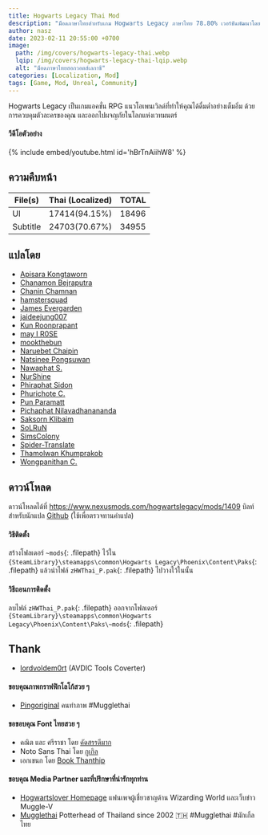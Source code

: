 ```yaml
---
title: Hogwarts Legacy Thai Mod
description: "ม็อดภาษาไทยสำหรับเกม Hogwarts Legacy ภาษาไทย 78.80% เวอร์ชันพัฒนาโดยชุมชน"
author: nasz
date: 2023-02-11 20:55:00 +0700
image:
  path: /img/covers/hogwarts-legacy-thai.webp
  lqip: /img/covers/hogwarts-legacy-thai-lqip.webp
  alt: "ม็อดภาษาไทยฮอกวอตส์เลกาซี"
categories: [Localization, Mod]
tags: [Game, Mod, Unreal, Community]
---
```


Hogwarts Legacy เป็นเกมแอคชั่น RPG แนวโอเพนเวิลด์ที่ทำให้คุณได้ดื่มด่ำอย่างเต็มอิ่ม ด้วยการควบคุมตัวละครของคุณ และออกไปผจญภัยในโลกแห่งเวทมนตร์

#### วีดีโอตัวอย่าง

{% include embed/youtube.html id='hBrTnAiihW8' %}

## ความคืบหน้า

| File(s)  | Thai (Localized) | TOTAL |
| -------- | :--------------- | :---- |
| UI       | 17414(94.15%)    | 18496 |
| Subtitle | 24703(70.67%)    | 34955 |

## แปลโดย

- [Apisara Kongtaworn](https://www.facebook.com/Apisara.k43)
- [Chanamon Bejraputra](https://www.facebook.com/jan.chanamon)
- [Chanin Chamnan](https://www.facebook.com/chinznz.chamnan/)
- [hamstersquad](https://www.facebook.com/onehamstersquad/)
- [James Evergarden](https://www.facebook.com/profile.php?id=100003894496976)
- [jaideejung007](https://discuzthai.com/)
- [Kun Roonprapant](#)
- [may I R0SE](https://instagram.com/mamukyy?igshid=NDk5N2NlZjQ=)
- [mookthebun](https://www.twitch.tv/mookthebun)
- [Naruebet Chaipin](https://www.facebook.com/naruebet)
- [Natsinee Pongsuwan](https://www.facebook.com/nam.pongsuwan/)
- [Nawaphat S.](#)
- [NurShine](#)
- [Phiraphat Sidon](https://www.facebook.com/phiraphats/)
- [Phurichote C.](#)
- [Pun Paramatt](#)
- [Pichaphat Nilavadhanananda](https://www.facebook.com/oilfromnowherex)
- [Saksorn Klibaim](https://www.facebook.com/saksorn.glibaim)
- [SoLRuN](https://www.facebook.com/profile.php?id=100009724057464)
- [SimsColony](https://www.facebook.com/SimsColony)
- [Spider-Translate](https://www.facebook.com/SpiderTranslate)
- [Thamolwan Khumprakob](https://www.facebook.com/jobjab.khumprakob)
- [Wongpanithan C.](https://instagram.com/niitanc?igshid=NzAzN2Q1NTE=)

## ดาวน์โหลด

ดาวน์โหลดได้ที่ <https://www.nexusmods.com/hogwartslegacy/mods/1409>
บิลท์สำหรับนักแปล [Github](https://github.com/Nasz/Hogwarts-Legacy-Thai-Localization-Mod) (ใช้เพื่อตรวจทานคำแปล)

#### วิธีติดตั้ง

สร้างโฟลเดอร์ `~mods`{: .filepath} ไว้ใน `{SteamLibrary}\steamapps\common\Hogwarts Legacy\Phoenix\Content\Paks`{: .filepath} แล้วนำไฟล์ `zHWThai_P.pak`{: .filepath} ไปวางใว้ในนั้น

#### วิธีถอนการติดตั้ง

ลบไฟล์ `zHWThai_P.pak`{: .filepath} ออกจากโฟลเดอร์ `{SteamLibrary}\steamapps\common\Hogwarts Legacy\Phoenix\Content\Paks\~mods`{: .filepath}

## Thank

- [lordvoldem0rt](https://github.com/lordvoldem0rt) (AVDIC Tools Coverter)

#### ขอบคุณภาพกราฟฟิกโลโก้สวย ๆ

- [Pingoriginal](https://www.facebook.com/pingpongoriginal) คนทำภาพ #Mugglethai

#### ขอขอบคุณ Font ไทยสวย ๆ

- คณิต และ ศรีราชา โดย [คัดสรรดีมาก](https://www.cadsondemak.com/)
- Noto Sans Thai โดย [กูเกิล](https://fonts.google.com/noto)
- เอกเขนก โดย [Book Thanthip](https://www.facebook.com/BookThanthip)

#### ขอบคุณ Media Partner และที่ปรึกษาที่น่ารักทุกท่าน

- [Hogwartslover Homepage](https://www.facebook.com/hogwartsloverhomepage)
  แฟนเพจผู้เชี่ยวชาญด้าน Wizarding World และเว็บข่าว Muggle-V
- [Mugglethai](https://www.facebook.com/mugglethai.mt)
  Potterhead of Thailand since 2002 🇹🇭 #Mugglethai #มักเกิ้ลไทย
